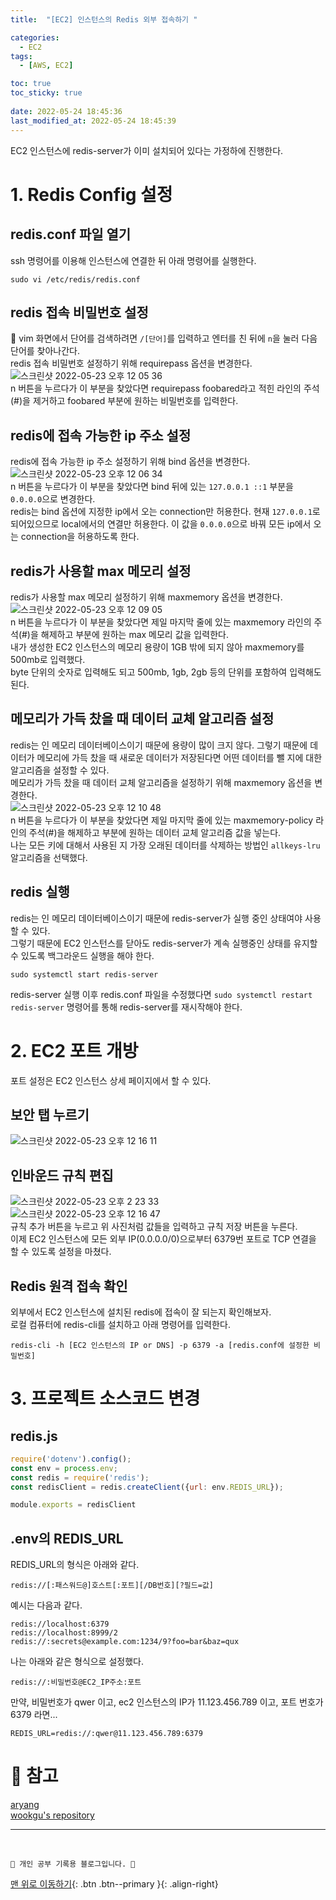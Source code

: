 ```yaml
---
title:  "[EC2] 인스턴스의 Redis 외부 접속하기 "

categories:
  - EC2
tags:
  - [AWS, EC2]

toc: true
toc_sticky: true
 
date: 2022-05-24 18:45:36
last_modified_at: 2022-05-24 18:45:39
---
```

EC2 인스턴스에 redis-server가 이미 설치되어 있다는 가정하에 진행한다.
# 1. Redis Config 설정
## redis.conf 파일 열기
ssh 명령어를 이용해 인스턴스에 연결한 뒤 아래 명령어를 실행한다.
```
sudo vi /etc/redis/redis.conf
```
## redis 접속 비밀번호 설정
🌟 vim 화면에서 단어를 검색하려면 `/[단어]`를 입력하고 엔터를 친 뒤에 `n`을 눌러 다음 단어를 찾아나간다.<br>
redis 접속 비밀번호 설정하기 위해 requirepass 옵션을 변경한다.<br>
![스크린샷 2022-05-23 오후 12 05 36](https://user-images.githubusercontent.com/59405576/169735576-04e6695f-9dba-40cf-81e5-0014df92b9eb.png)<br>
n 버튼을 누르다가 이 부분을 찾았다면 requirepass foobared라고 적힌 라인의 주석(#)을 제거하고 foobared 부분에 원하는 비밀번호를 입력한다.

## redis에 접속 가능한 ip 주소 설정
redis에 접속 가능한 ip 주소 설정하기 위해 bind 옵션을 변경한다.<br>
![스크린샷 2022-05-23 오후 12 06 34](https://user-images.githubusercontent.com/59405576/169735653-b0190a60-891a-49e6-a774-ac0097ee348f.png)<br>
n 버튼을 누르다가 이 부분을 찾았다면 bind 뒤에 있는 `127.0.0.1 ::1` 부분을 `0.0.0.0`으로 변경한다.<br>
redis는 bind 옵션에 지정한 ip에서 오는 connection만 허용한다. 현재 `127.0.0.1`로 되어있으므로 local에서의 연결만 허용한다. 이 값을 `0.0.0.0`으로 바꿔 모든 ip에서 오는 connection을 허용하도록  한다.

## redis가 사용할 max 메모리 설정
redis가 사용할 max 메모리 설정하기 위해 maxmemory 옵션을 변경한다.<br>
![스크린샷 2022-05-23 오후 12 09 05](https://user-images.githubusercontent.com/59405576/169735897-7397b7df-0401-4e5a-acf6-e06022c32580.png)<br>
n 버튼을 누르다가 이 부분을 찾았다면 제일 마지막 줄에 있는 maxmemory <bytes> 라인의 주석(#)을 해제하고 <bytes> 부분에 원하는 max 메모리 값을 입력한다. <br>
내가 생성한 EC2 인스턴스의 메모리 용량이 1GB 밖에 되지 않아 maxmemory를 500mb로 입력했다.<br>
byte 단위의 숫자로 입력해도 되고 500mb, 1gb, 2gb 등의 단위를 포함하여 입력해도 된다.

## 메모리가 가득 찼을 때 데이터 교체 알고리즘 설정
redis는 인 메모리 데이터베이스이기 때문에 용량이 많이 크지 않다. 그렇기 때문에 데이터가 메모리에 가득 찼을 때 새로운 데이터가 저장된다면 어떤 데이터를 뺄 지에 대한 알고리즘을 설정할 수 있다.<br>
메모리가 가득 찼을 때 데이터 교체 알고리즘을 설정하기 위해 maxmemory 옵션을 변경한다.<br>
![스크린샷 2022-05-23 오후 12 10 48](https://user-images.githubusercontent.com/59405576/169736043-17f95f86-4309-4ac1-b9b4-eeeb6a050383.png)<br>
n 버튼을 누르다가 이 부분을 찾았다면 제일 마지막 줄에 있는 maxmemory-policy  라인의 주석(#)을 해제하고 부분에 원하는 데이터 교체 알고리즘 값을 넣는다.<br>
나는 모든 키에 대해서 사용된 지 가장 오래된 데이터를 삭제하는 방법인 `allkeys-lru` 알고리즘을 선택했다.

## redis 실행
redis는 인 메모리 데이터베이스이기 때문에 redis-server가 실행 중인 상태여야 사용할 수 있다.<br>
그렇기 때문에 EC2 인스턴스를 닫아도 redis-server가 계속 실행중인 상태를 유지할 수 있도록 백그라운드 실행을 해야 한다.<br>
```
sudo systemctl start redis-server
```
redis-server 실행 이후 redis.conf 파일을 수정했다면 `sudo systemctl restart redis-server` 명령어를 통해 redis-server를 재시작해야 한다.

# 2. EC2 포트 개방
포트 설정은 EC2 인스턴스 상세 페이지에서 할 수 있다.

## 보안 탭 누르기
![스크린샷 2022-05-23 오후 12 16 11](https://user-images.githubusercontent.com/59405576/169736510-8780bdff-60f1-4f8b-b9aa-6a8f3445799c.png)

## 인바운드 규칙 편집
![스크린샷 2022-05-23 오후 2 23 33](https://user-images.githubusercontent.com/59405576/169749018-77f79396-b863-45c6-ae57-51b84b9efa50.png) <br>
![스크린샷 2022-05-23 오후 12 16 47](https://user-images.githubusercontent.com/59405576/169736562-ff6f15e3-c5c9-4c49-86e7-f5f8097266dc.png) <br>
규칙 추가 버튼을 누르고 위 사진처럼 값들을 입력하고 규칙 저장 버튼을 누른다.<br>
이제 EC2 인스턴스에 모든 외부 IP(0.0.0.0/0)으로부터 6379번 포트로 TCP 연결을 할 수 있도록 설정을 마쳤다.

## Redis 원격 접속 확인
외부에서 EC2 인스턴스에 설치된 redis에 접속이 잘 되는지 확인해보자. <br>
로컬 컴퓨터에 redis-cli를 설치하고 아래 명령어를 입력한다.<br>
```
redis-cli -h [EC2 인스턴스의 IP or DNS] -p 6379 -a [redis.conf에 설정한 비밀번호]
```

# 3. 프로젝트 소스코드 변경
## redis.js
```js
require('dotenv').config();
const env = process.env;
const redis = require('redis');
const redisClient = redis.createClient({url: env.REDIS_URL});

module.exports = redisClient
```

## .env의 REDIS_URL
REDIS_URL의 형식은 아래와 같다.<br>
```
redis://[:패스워드@]호스트[:포트][/DB번호][?필드=값]
```
예시는 다음과 같다.<br>
```
redis://localhost:6379
redis://localhost:8999/2
redis://:secrets@example.com:1234/9?foo=bar&baz=qux
```
나는 아래와 같은 형식으로 설정했다.<br>
```
redis://:비밀번호@EC2_IP주소:포트
```
만약, 비밀번호가 qwer 이고, ec2 인스턴스의 IP가 11.123.456.789 이고, 포트 번호가 6379 라면... <br> 
```
REDIS_URL=redis://:qwer@11.123.456.789:6379
```


# 📝 참고
[aryang](https://velog.io/@c1typ0p/Node.js-Redis-%EC%99%B8%EB%B6%80-%EC%A0%91%EC%86%8D) <br>
[wookgu's repository](https://wookgu.tistory.com/26) <br>


***
<br>

    💛 개인 공부 기록용 블로그입니다. 👻

[맨 위로 이동하기](#){: .btn .btn--primary }{: .align-right}